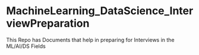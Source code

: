 # MachineLearning_DataScience_InterviewPreparation
This Repo has Documents that help in preparing for Interviews in the ML/AI/DS Fields
